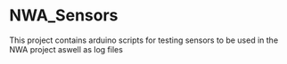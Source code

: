 # NWA_Sensors

This project contains arduino scripts for testing sensors to be used in the NWA project aswell as log files 
